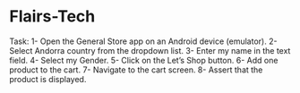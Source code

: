 # Flairs-Tech
Task:
1- Open the General Store app on an Android device (emulator).
2- Select Andorra country from the dropdown list.
3- Enter my name in the text field.
4- Select my Gender.
5- Click on the Let’s Shop button.
6- Add one product to the cart.
7- Navigate to the cart screen.
8- Assert that the product is displayed.
